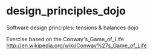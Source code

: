 design_principles_dojo
======================

Software design principles: tensions &amp; balances dojo

Exercise based on the Conway's_Game_of_Life
http://en.wikipedia.org/wiki/Conway%27s_Game_of_Life